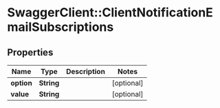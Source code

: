 # SwaggerClient::ClientNotificationEmailSubscriptions

## Properties
Name | Type | Description | Notes
------------ | ------------- | ------------- | -------------
**option** | **String** |  | [optional] 
**value** | **String** |  | [optional] 

